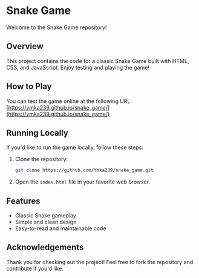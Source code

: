 # Snake Game

Welcome to the Snake Game repository!

## Overview

This project contains the code for a classic Snake Game built with HTML, CSS, and JavaScript. Enjoy testing and playing the game!

## How to Play

You can test the game online at the following URL:  
[https://ymka239.github.io/snake_game/](https://ymka239.github.io/snake_game/)

## Running Locally

If you'd like to run the game locally, follow these steps:

1. Clone the repository:

   ```bash
   git clone https://github.com/Ymka239/snake_game.git
   ```

2. Open the `index.html` file in your favorite web browser.

## Features

- Classic Snake gameplay
- Simple and clean design
- Easy-to-read and maintainable code

## Acknowledgements

Thank you for checking out the project! Feel free to fork the repository and contribute if you'd like.
